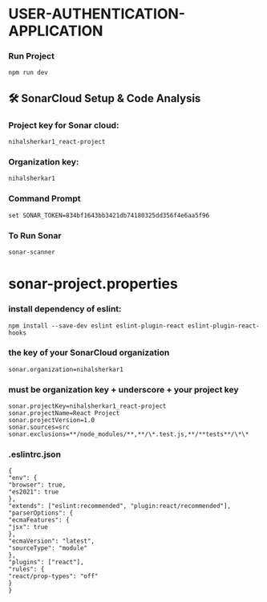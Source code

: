 # USER-AUTHENTICATION-APPLICATION

### Run Project

```
npm run dev
```

## 🛠 SonarCloud Setup & Code Analysis

### Project key for Sonar cloud:

```
nihalsherkar1_react-project
```

### Organization key:

```
nihalsherkar1
```

### Command Prompt

```
set SONAR_TOKEN=834bf1643bb3421db74180325dd356f4e6aa5f96
```

### To Run Sonar

```
sonar-scanner
```

# sonar-project.properties

### install dependency of eslint:

```
npm install --save-dev eslint eslint-plugin-react eslint-plugin-react-hooks
```

### the key of your SonarCloud organization

```
sonar.organization=nihalsherkar1
```

### must be organization key + underscore + your project key

```
sonar.projectKey=nihalsherkar1_react-project
sonar.projectName=React Project
sonar.projectVersion=1.0
sonar.sources=src
sonar.exclusions=**/node_modules/**,**/\*.test.js,**/**tests**/\*\*
```

### .eslintrc.json

```
{
"env": {
"browser": true,
"es2021": true
},
"extends": ["eslint:recommended", "plugin:react/recommended"],
"parserOptions": {
"ecmaFeatures": {
"jsx": true
},
"ecmaVersion": "latest",
"sourceType": "module"
},
"plugins": ["react"],
"rules": {
"react/prop-types": "off"
}
}
```
